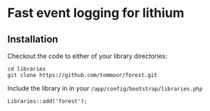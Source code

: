 # Fast event logging for lithium

## Installation

Checkout the code to either of your library directories:

	cd libraries
	git clone https://github.com/tommoor/forest.git

Include the library in in your `/app/config/bootstrap/libraries.php`

	Libraries::add('forest');